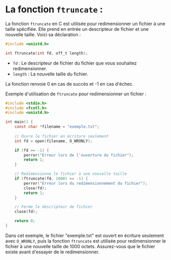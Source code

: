 # **La fonction `ftruncate` :**


La fonction `ftruncate` en C est utilisée pour redimensionner un fichier à une taille spécifiée. Elle prend en entrée un descripteur de fichier et une nouvelle taille. Voici sa déclaration :

```c
#include <unistd.h>

int ftruncate(int fd, off_t length);
```

- `fd` : Le descripteur de fichier du fichier que vous souhaitez redimensionner.
- `length` : La nouvelle taille du fichier.

La fonction renvoie 0 en cas de succès et -1 en cas d'échec.

Exemple d'utilisation de `ftruncate` pour redimensionner un fichier :

```c
#include <stdio.h>
#include <fcntl.h>
#include <unistd.h>

int main() {
    const char *filename = "exemple.txt";
    
    // Ouvre le fichier en écriture seulement
    int fd = open(filename, O_WRONLY);

    if (fd == -1) {
        perror("Erreur lors de l'ouverture du fichier");
        return 1;
    }

    // Redimensionne le fichier à une nouvelle taille
    if (ftruncate(fd, 1000) == -1) {
        perror("Erreur lors du redimensionnement du fichier");
        close(fd);
        return 1;
    }

    // Ferme le descripteur de fichier
    close(fd);

    return 0;
}
```

Dans cet exemple, le fichier "exemple.txt" est ouvert en écriture seulement avec `O_WRONLY`, puis la fonction `ftruncate` est utilisée pour redimensionner le fichier à une nouvelle taille de 1000 octets. Assurez-vous que le fichier existe avant d'essayer de le redimensionner.